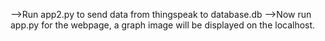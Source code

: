 -->Run app2.py to send data from thingspeak to database.db
-->Now run app.py for the webpage, a graph image will be displayed on the localhost.
